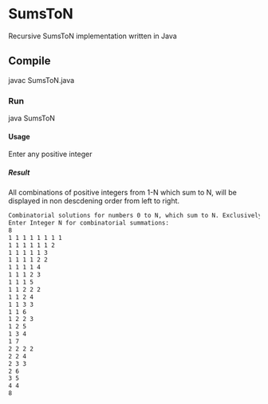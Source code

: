 # SumsToN

Recursive SumsToN implementation written in Java

## Compile

javac SumsToN.java

### Run

java SumsToN

#### Usage

Enter any positive integer

##### Result

All combinations of positive integers from 1-N which sum to N, will be displayed in non descdening order from left to right.

```bash
Combinatorial solutions for numbers 0 to N, which sum to N. Exclusively increasing order [left to right], without repetitions.
Enter Integer N for combinatorial summations: 
8
1 1 1 1 1 1 1 1 
1 1 1 1 1 1 2 
1 1 1 1 1 3 
1 1 1 1 2 2 
1 1 1 1 4 
1 1 1 2 3 
1 1 1 5 
1 1 2 2 2 
1 1 2 4 
1 1 3 3 
1 1 6 
1 2 2 3 
1 2 5 
1 3 4 
1 7 
2 2 2 2 
2 2 4 
2 3 3 
2 6 
3 5 
4 4 
8 
```
